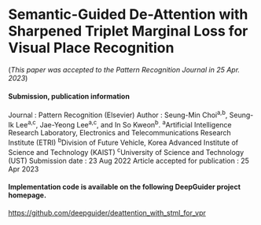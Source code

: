 # Semantic-Guided De-Attention with Sharpened Triplet Marginal Loss for Visual Place Recognition
(*This paper was accepted to the Pattern Recognition Journal in 25 Apr. 2023*)

#### Submission, publication information
Journal : Pattern Recognition (Elsevier)
Author : Seung-Min Choi<sup>a,b</sup>, Seung-Ik Lee<sup>a,c</sup>, Jae-Yeong Lee<sup>a,c</sup>, and In So Kweon<sup>b</sup>.
	<sup>a</sup>Artificial Intelligence Research Laboratory, Electronics and Telecommunications Research Institute (ETRI)
	<sup>b</sup>Division of Future Vehicle, Korea Advanced Institute of Science and Technology (KAIST)
	<sup>c</sup>University of Science and Technology (UST)
Submission date : 23 Aug 2022
Article accepted for publication : 25 Apr 2023

#### Implementation code is available on the following DeepGuider project homepage.
https://github.com/deepguider/deattention_with_stml_for_vpr
